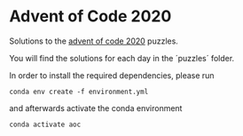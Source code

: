 # Advent of Code 2020

Solutions to the [advent of code 2020](https://adventofcode.com/) puzzles.

You will find the solutions for each day in the ´puzzles´ folder.

In order to install the required dependencies, please run

```
conda env create -f environment.yml
```

and afterwards activate the conda environment

```
conda activate aoc
```

